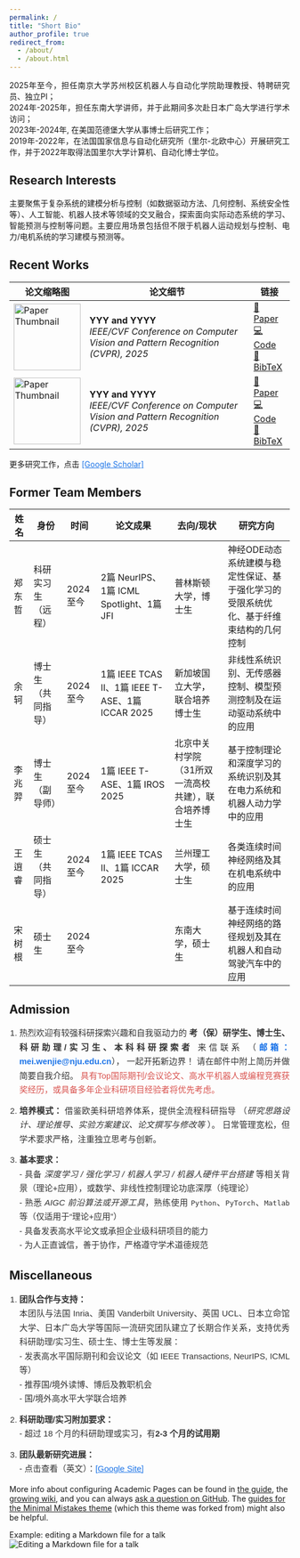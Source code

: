 ```yaml
---
permalink: /
title: "Short Bio"
author_profile: true
redirect_from: 
  - /about/
  - /about.html
---
```




<div align="justify">
2025年至今，担任南京大学苏州校区机器人与自动化学院助理教授、特聘研究员、独立PI；<br>
2024年-2025年，担任东南大学讲师，并于此期间多次赴日本广岛大学进行学术访问；<br>
2023年-2024年, 在美国范德堡大学从事博士后研究工作；<br>
2019年-2022年，在法国国家信息与自动化研究所（里尔-北欧中心）开展研究工作，并于2022年取得法国里尔大学计算机、自动化博士学位。
</div>


Research Interests
------
<div align="justify">
主要聚焦于复杂系统的建模分析与控制（如数据驱动方法、几何控制、系统安全性等）、人工智能、机器人技术等领域的交叉融合，探索面向实际动态系统的学习、智能预测与控制等问题。主要应用场景包括但不限于机器人运动规划与控制、电力/电机系统的学习建模与预测等。
</div>




Recent Works
------
<table>
  <thead>
    <tr>
      <th>论文缩略图</th>
      <th>论文细节 </th>
      <th>链接</th>
    </tr>
  </thead>
  <tbody>
    <tr>
      <td><img src="xxx" alt="Paper Thumbnail" width="120"></td>
      <td>
        <strong>YYY and YYYY</strong><br>
        <em>IEEE/CVF Conference on Computer Vision and Pattern Recognition (CVPR), 2025</em>
      </td>
      <td>
        <a href="xxx">📄 Paper</a> <br> 
        <a href="xxx">💻 Code</a> <br>  
        <a href="xxx">📑 BibTeX</a>
      </td>
    </tr>
    <tr>
      <td><img src="xxx" alt="Paper Thumbnail" width="120"></td>
      <td>
        <strong>YYY and YYYY</strong><br>
        <em>IEEE/CVF Conference on Computer Vision and Pattern Recognition (CVPR), 2025</em>
      </td>
      <td>
        <a href="xxx">📄 Paper</a> <br>  
        <a href="xxx">💻 Code</a> <br>  
        <a href="xxx">📑 BibTeX</a>
      </td>
    </tr>
  </tbody>
</table>

更多研究工作，点击 <a href="https://scholar.google.com/citations?user=1P8cYogAAAAJ&hl=zh-CN" target="_blank" style="color:#1a73e8; text-decoration:underline;">[Google Scholar]</a>



Former Team Members
------
<table>
  <thead>
    <tr>
      <th>姓名</th>
      <th>身份</th>
      <th>时间</th>
      <th>论文成果</th>
      <th>去向/现状</th>
      <th>研究方向</th>
    </tr>
  </thead>
  <tbody>
    <tr>
      <td>郑东哲</td>
      <td>科研实习生（远程）</td>
      <td>2024至今</td>
      <td>2篇 NeurIPS、1篇 ICML Spotlight、1篇 JFI</td>
      <td>普林斯顿大学，博士生</td>
      <td>神经ODE动态系统建模与稳定性保证、基于强化学习的受限系统优化、基于纤维束结构的几何控制</td>
    </tr>
    <tr>
      <td>余轲</td>
      <td>博士生（共同指导）</td>
      <td>2024至今</td>
      <td>1篇 IEEE TCAS II、1篇 IEEE T-ASE、1篇 ICCAR 2025</td>
      <td>新加坡国立大学，联合培养博士生 </td>
      <td>非线性系统识别、无传感器控制、模型预测控制及在运动驱动系统中的应用</td>
    </tr>
    <tr>
      <td>李兆羿</td>
      <td>博士生（副导师）</td>
      <td>2024至今</td>
      <td>1篇 IEEE T-ASE、1篇 IROS 2025</td>
      <td>北京中关村学院（31所双一流高校共建），联合培养博士生 </td>
      <td>基于控制理论和深度学习的系统识别及其在电力系统和机器人动力学中的应用</td>
    </tr>
    <tr>
      <td>王逍睿</td>
      <td>硕士生（共同指导）</td>
      <td>2024至今</td>
      <td>1篇 IEEE TCAS II、1篇 ICCAR 2025</td>
      <td>兰州理工大学，硕士生 </td>
      <td>各类连续时间神经网络及其在机电系统中的应用</td>
    </tr>
    <tr>
      <td>宋树根</td>
      <td>硕士生</td>
      <td>2024至今</td>
      <td> </td>
      <td>东南大学，硕士生 </td>
      <td>基于连续时间神经网络的路径规划及其在机器人和自动驾驶汽车中的应用</td>
    </tr>
  </tbody>
</table>


Admission 
------ 
<div align="justify" style="line-height:1.7; font-family: Arial, sans-serif; font-size: 15px; color:#333;"> 
  <ol style="padding-left: 18px;"> 
  <li style="margin-bottom: 12px;"> 
    热烈欢迎有较强科研探索兴趣和自我驱动力的 <strong>考（保）研学生、博士生、科研助理/实习生、本科科研探索者</strong> 来信联系 （<strong style="color:#1a73e8;">邮箱：<a href="mailto:mei.wenjie@nju.edu.cn" style="color:#1a73e8; text-decoration:none;">mei.wenjie@nju.edu.cn</a></strong>）， 一起开拓新边界！
    请在邮件中附上简历并做简要自我介绍。 
    <span style="color:#d9534f; font-weight: 500;">具有Top国际期刊/会议论文、高水平机器人或编程竞赛获奖经历，或具备多年企业科研项目经验者将优先考虑。</span> 
  </li> 
    <li style="margin-bottom: 12px;"> <strong>培养模式：</strong> 借鉴欧美科研培养体系，提供全流程科研指导 （<em>研究思路设计、理论推导、实验方案建议、论文撰写与修改等 </em>）。 日常管理宽松，但学术要求严格，注重独立思考与创新。 
    </li> 
    <li> <strong>基本要求：</strong><br> 
      - 具备 <em>深度学习 / 强化学习 / 机器人学习 / 机器人硬件平台搭建 </em> 等相关背景（理论+应用），或数学、非线性控制理论功底深厚（纯理论）<br> 
      - 熟悉 <em>AIGC 前沿算法或开源工具</em>，熟练使用 <code>Python</code>、<code>PyTorch</code>、<code>Matlab</code> 等（仅适用于“理论+应用”）<br> 
      - 具备发表高水平论文或承担企业级科研项目的能力<br> 
      - 为人正直诚信，善于协作，严格遵守学术道德规范 
    </li> 
  </ol> 
</div>



Miscellaneous 
------ 
<div align="justify" style="line-height:1.7; font-family: Arial, sans-serif; font-size: 15px; color:#333;"> 
  <ol style="padding-left: 18px;"> 
  <li style="margin-bottom: 12px;"> 
     <strong>团队合作与支持：</strong><br>  本团队与法国 Inria、美国 Vanderbilt University、英国 UCL、日本立命馆大学、日本广岛大学等国际一流研究团队建立了长期合作关系，支持优秀科研助理/实习生、硕士生、博士生等发展：<br> 
    - 发表高水平国际期刊和会议论文（如 IEEE Transactions, NeurIPS, ICML 等） <br> 
    - 推荐国/境外读博、博后及教职机会 <br> 
    - 国/境外高水平大学联合培养 
  </li> 
    <li style="margin-bottom: 12px;"> <strong>科研助理/实习附加要求：</strong><br>   - 超过 18 个月的科研助理或实习，有<strong>2-3 个月的试用期</strong>
    </li> 
    <li> <strong>团队最新研究进展：</strong><br> 
       - 点击查看（英文）：<a href="https://sites.google.com/site/wenjiewind" target="_blank" style="color:#1a73e8; text-decoration:underline;">[Google Site]</a>
    </li> 
  </ol> 
</div>







More info about configuring Academic Pages can be found in [the guide](https://academicpages.github.io/markdown/), the [growing wiki](https://github.com/academicpages/academicpages.github.io/wiki), and you can always [ask a question on GitHub](https://github.com/academicpages/academicpages.github.io/discussions). The [guides for the Minimal Mistakes theme](https://mmistakes.github.io/minimal-mistakes/docs/configuration/) (which this theme was forked from) might also be helpful.

Example: editing a Markdown file for a talk
![Editing a Markdown file for a talk](/images/editing-talk.png)
